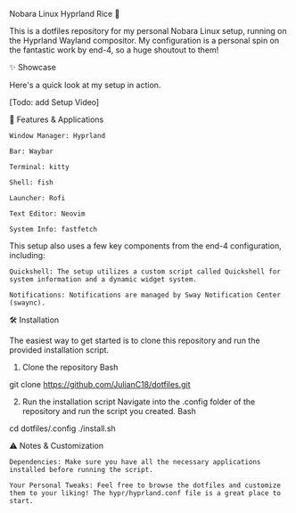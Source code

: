 Nobara Linux Hyprland Rice 👋

This is a dotfiles repository for my personal Nobara Linux setup, running on the Hyprland Wayland compositor. My configuration is a personal spin on the fantastic work by end-4, so a huge shoutout to them!

✨ Showcase

Here's a quick look at my setup in action.

[Todo: add Setup Video]

🚀 Features & Applications

    Window Manager: Hyprland

    Bar: Waybar

    Terminal: kitty

    Shell: fish

    Launcher: Rofi

    Text Editor: Neovim

    System Info: fastfetch

This setup also uses a few key components from the end-4 configuration, including:

    Quickshell: The setup utilizes a custom script called Quickshell for system information and a dynamic widget system.

    Notifications: Notifications are managed by Sway Notification Center (swaync).

🛠️ Installation

The easiest way to get started is to clone this repository and run the provided installation script.

1. Clone the repository
Bash

git clone https://github.com/JulianC18/dotfiles.git

2. Run the installation script
Navigate into the .config folder of the repository and run the script you created.
Bash

cd dotfiles/.config
./install.sh

⚠️ Notes & Customization

    Dependencies: Make sure you have all the necessary applications installed before running the script.

    Your Personal Tweaks: Feel free to browse the dotfiles and customize them to your liking! The hypr/hyprland.conf file is a great place to start.
